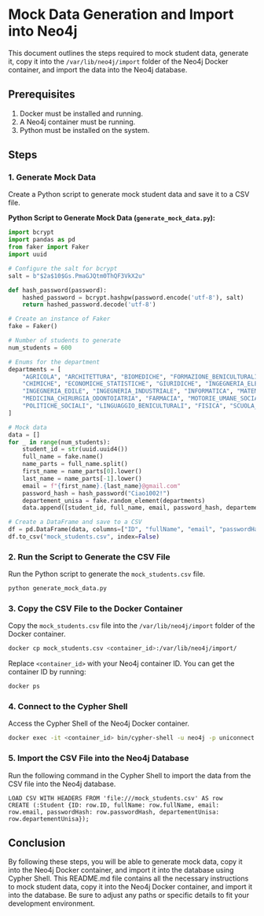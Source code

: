 
# Mock Data Generation and Import into Neo4j

This document outlines the steps required to mock student data, generate it, copy it into the `/var/lib/neo4j/import` folder of the Neo4j Docker container, and import the data into the Neo4j database.

## Prerequisites

1. Docker must be installed and running.
2. A Neo4j container must be running.
3. Python must be installed on the system.

## Steps

### 1. Generate Mock Data

Create a Python script to generate mock student data and save it to a CSV file.

**Python Script to Generate Mock Data (`generate_mock_data.py`):**

```python
import bcrypt
import pandas as pd
from faker import Faker
import uuid

# Configure the salt for bcrypt
salt = b"$2a$10$Gs.PmaGJQtm0ThQF3VkX2u"

def hash_password(password):
    hashed_password = bcrypt.hashpw(password.encode('utf-8'), salt)
    return hashed_password.decode('utf-8')

# Create an instance of Faker
fake = Faker()

# Number of students to generate
num_students = 600

# Enums for the department
departments = [
    "AGRICOLA", "ARCHITETTURA", "BIOMEDICHE", "FORMAZIONE_BENICULTURALI", 
    "CHIMICHE", "ECONOMICHE_STATISTICHE", "GIURIDICHE", "INGEGNERIA_ELETTRICA", 
    "INGEGNERIA_EDILE", "INGEGNERIA_INDUSTRIALE", "INFORMATICA", "MATEMATICA_FISICA", 
    "MEDICINA_CHIRURGIA_ODONTOIATRIA", "FARMACIA", "MOTORIE_UMANE_SOCIALI", 
    "POLITICHE_SOCIALI", "LINGUAGGIO_BENICULTURALI", "FISICA", "SCUOLA_MEDICINA"
]

# Mock data
data = []
for _ in range(num_students):
    student_id = str(uuid.uuid4())
    full_name = fake.name()
    name_parts = full_name.split()
    first_name = name_parts[0].lower()
    last_name = name_parts[-1].lower()
    email = f"{first_name}.{last_name}@gmail.com"
    password_hash = hash_password("Ciao1002!")
    departement_unisa = fake.random_element(departments)
    data.append([student_id, full_name, email, password_hash, departement_unisa])

# Create a DataFrame and save to a CSV
df = pd.DataFrame(data, columns=["ID", "fullName", "email", "passwordHash", "departementUnisa"])
df.to_csv("mock_students.csv", index=False)
```

### 2. Run the Script to Generate the CSV File

Run the Python script to generate the `mock_students.csv` file.

```sh
python generate_mock_data.py
```

### 3. Copy the CSV File to the Docker Container

Copy the `mock_students.csv` file into the `/var/lib/neo4j/import` folder of the Docker container.

```sh
docker cp mock_students.csv <container_id>:/var/lib/neo4j/import/
```

Replace `<container_id>` with your Neo4j container ID. You can get the container ID by running:

```sh
docker ps
```

### 4. Connect to the Cypher Shell

Access the Cypher Shell of the Neo4j Docker container.

```sh
docker exec -it <container_id> bin/cypher-shell -u neo4j -p uniconnect
```

### 5. Import the CSV File into the Neo4j Database

Run the following command in the Cypher Shell to import the data from the CSV file into the Neo4j database.

```cypher
LOAD CSV WITH HEADERS FROM 'file:///mock_students.csv' AS row
CREATE (:Student {ID: row.ID, fullName: row.fullName, email: row.email, passwordHash: row.passwordHash, departementUnisa: row.departementUnisa});
```

## Conclusion

By following these steps, you will be able to generate mock data, copy it into the Neo4j Docker container, and import it into the database using Cypher Shell. This README.md file contains all the necessary instructions to mock student data, copy it into the Neo4j Docker container, and import it into the database. Be sure to adjust any paths or specific details to fit your development environment.
